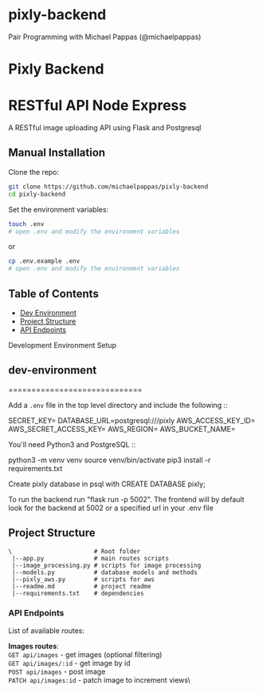 # pixly-backend
Pair Programming with Michael Pappas (@michaelpappas)




# Pixly Backend

# RESTful API Node Express

A RESTful image uploading API using Flask and Postgresql

## Manual Installation

Clone the repo:

```bash
git clone https://github.com/michaelpappas/pixly-backend
cd pixly-backend
```

Set the environment variables:
```bash
touch .env
# open .env and modify the environment variables
```
or
```bash
cp .env.example .env
# open .env and modify the environment variables
```


## Table of Contents

- [Dev Environment](#dev-environment)
- [Project Structure](#project-structure)
- [API Endpoints](#api-endpoints)

Development Environment Setup
## dev-environment
=============================

Add a `.env` file in the top level directory and include the following ::

  SECRET_KEY=
  DATABASE_URL=postgresql:///pixly
  AWS_ACCESS_KEY_ID=
  AWS_SECRET_ACCESS_KEY=
  AWS_REGION=
  AWS_BUCKET_NAME=


You'll need Python3 and PostgreSQL ::

  python3 -m venv venv
  source venv/bin/activate
  pip3 install -r requirements.txt

Create pixly database in psql with CREATE DATABASE pixly;

To run the backend run "flask run -p 5002".
The frontend will by default look for the backend at 5002 or a specified url in your .env file

## Project Structure

```
\                       # Root folder
 |--app.py              # main routes scripts
 |--image_processing.py # scripts for image processing
 |--models.py           # database models and methods
 |--pixly_aws.py        # scripts for aws
 |--readme.md           # project readme
 |--requirements.txt    # dependencies
```

### API Endpoints

List of available routes:

**Images routes**:\
`GET api/images` - get images (optional filtering)\
`GET api/images/:id` - get image by id\
`POST api/images` - post image\
`PATCH api/images:id` - patch image to increment views\







